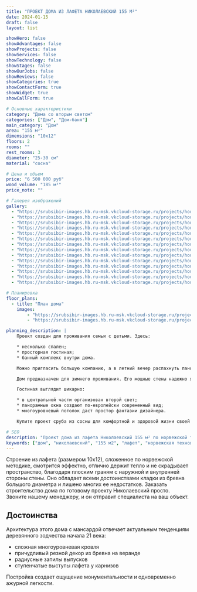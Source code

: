 ```yaml
---
title: "ПРОЕКТ ДОМА ИЗ ЛАФЕТА НИКОЛАЕВСКИЙ 155 М²"
date: 2024-01-15
draft: false
layout: list

showHero: false
showAdvantages: false
showProjects: false
showServices: false
showTechnology: false
showStages: false
showOurJobs: false
showReviews: false
showCategories: true
showContactForm: true
showWidget: true
showCallForm: true

# Основные характеристики
category: "Дома со вторым светом"
categories: ["Дом", "Дом-баня"]
main_category: "Дом"
area: "155 м²"
dimensions: "10x12"
floors: 2
rooms: ""
rest_rooms: 3
diameter: "25-30 см"
material: "сосна"

# Цена и объем
price: "6 500 000 руб"
wood_volume: "185 м³"
price_note: ""

# Галерея изображений
gallery:
  - "https://srubsibir-images.hb.ru-msk.vkcloud-storage.ru/projects/houses/dom-nikolaevskiy-155/dom-6.jpg"
  - "https://srubsibir-images.hb.ru-msk.vkcloud-storage.ru/projects/houses/dom-nikolaevskiy-155/dom-6-1.jpg"
  - "https://srubsibir-images.hb.ru-msk.vkcloud-storage.ru/projects/houses/dom-nikolaevskiy-155/dom-6-2.jpg"
  - "https://srubsibir-images.hb.ru-msk.vkcloud-storage.ru/projects/houses/dom-nikolaevskiy-155/dom-6-3.jpg"
  - "https://srubsibir-images.hb.ru-msk.vkcloud-storage.ru/projects/houses/dom-nikolaevskiy-155/dom-6-4.jpg"
  - "https://srubsibir-images.hb.ru-msk.vkcloud-storage.ru/projects/houses/dom-nikolaevskiy-155/dom-6-5.jpg"
  - "https://srubsibir-images.hb.ru-msk.vkcloud-storage.ru/projects/houses/dom-nikolaevskiy-155/dom-6-6.jpg"
  - "https://srubsibir-images.hb.ru-msk.vkcloud-storage.ru/projects/houses/dom-nikolaevskiy-155/dom-6-7.jpg"
  - "https://srubsibir-images.hb.ru-msk.vkcloud-storage.ru/projects/houses/dom-nikolaevskiy-155/dom-6-8.jpg"
  - "https://srubsibir-images.hb.ru-msk.vkcloud-storage.ru/projects/houses/dom-nikolaevskiy-155/dom-6-9.jpg"
  - "https://srubsibir-images.hb.ru-msk.vkcloud-storage.ru/projects/houses/dom-nikolaevskiy-155/dom-6-10.jpg"
  - "https://srubsibir-images.hb.ru-msk.vkcloud-storage.ru/projects/houses/dom-nikolaevskiy-155/dom-6-11.jpg"
  - "https://srubsibir-images.hb.ru-msk.vkcloud-storage.ru/projects/houses/dom-nikolaevskiy-155/dom-6-12.jpg"
  - "https://srubsibir-images.hb.ru-msk.vkcloud-storage.ru/projects/houses/dom-nikolaevskiy-155/dom-6-13.jpg"

# Планировка
floor_plans:
  - title: "План дома"
    images:
        - "https://srubsibir-images.hb.ru-msk.vkcloud-storage.ru/projects/houses/dom-nikolaevskiy-155/dom-6-12.jpg"
        - "https://srubsibir-images.hb.ru-msk.vkcloud-storage.ru/projects/houses/dom-nikolaevskiy-155/dom-6-13.jpg"

planning_description: |
    Проект создан для проживания семьи с детьми. Здесь:

    * несколько спален;
    * просторная гостиная;
    * банный комплекс внутри дома.

    Можно пригласить большую компанию, а в летний вечер распахнуть панорамные окна гостиной и объединить открытое пространство веранды с торжественной комнатой, в которой накрыт стол.

    Дом предназначен для зимнего проживания. Его мощные стены надежно хранят тепло и защищают от ветра. Вход отделен от жилых комнат тамбуром. В спальне или гостиной не будет сквозняков и промерзаний, и вы сможете наслаждаться комфортной температурой.

    Гостиная выглядит шикарно:

    * в центральной части организован второй свет;
    * панорамные окна создают по-европейски современный вид;
    * многоуровневый потолок даст простор фантазии дизайнера.

    Купите проект сруба из сосны для комфортной и здоровой жизни своей семьи.

# SEO
description: "Проект дома из лафета Николаевский 155 м² по норвежской технологии. Двухэтажный дом со вторым светом и банным комплексом из сосны диаметром 25-30 см."
keywords: ["дом", "николаевский", "155 м2", "лафет", "норвежская технология", "второй свет", "банный комплекс"]
---
```


Строение из лафета (размером 10х12), сложенное по норвежской методике, смотрится эффектно, отлично держит тепло и не скрадывает пространство, благодаря плоским граням с наружной и внутренней стороны стены. Оно обладает всеми достоинствами кладки из бревна большого диаметра и лишено многих ее недостатков. Заказать строительство дома по готовому проекту Николаевский просто. Звоните нашему менеджеру, и он отправит специалиста на ваш объект.

## Достоинства

Архитектура этого дома с мансардой отвечает актуальным тенденциям деревянного зодчества начала 21 века:

* сложная многоуровневая кровля
* причудливый резной декор из бревна на веранде
* радиусные запилы выпусков
* ступенчатые выступы лафета у карнизов

Постройка создает ощущение монументальности и одновременно ажурной легкости.